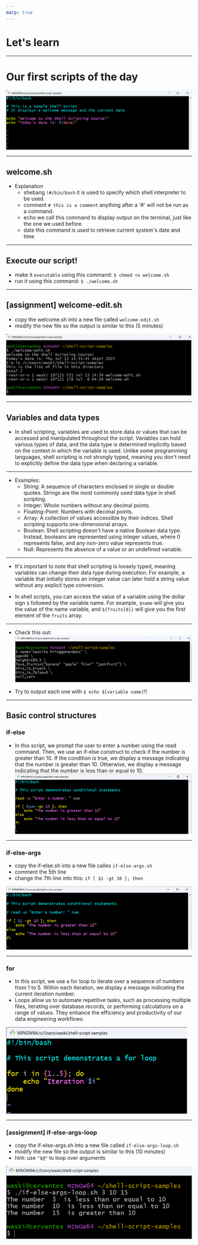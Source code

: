 ```yaml
---
marp: true
---
```


# Let's learn
---


# Our first scripts of the day

![welcome][welcome]

---

## welcome.sh
- Explanation
    - shebang `!#/bin/bash` 
    it is used to specify which shell interpreter to be used.
    - comment `# this is a comment`
    anything after a '#' will not be run as a command.
    - echo
    we call this command to display output on the terminal, just like the one we used before.
    - date
    this command is used to retrieve current system's date and time
---
## Execute our script!
- make it `executable` using this command: `$ chmod +x welcome.sh`
- run it using this command: `$ ./welcome.sh`
---
## [assignment] welcome-edit.sh 

- copy the welcome.sh into a new file called `welcome-edit.sh`
- modify the new file so the output is similar to this (5 minutes)<br>

![welcome-edit][welcome-edit]

---

## Variables and data types
- In shell scripting, variables are used to store data or values that can be accessed and manipulated throughout the script. Variables can hold various types of data, and the data type is determined implicitly based on the context in which the variable is used. Unlike some programming languages, shell scripting is not strongly typed, meaning you don't need to explicitly define the data type when declaring a variable.

---

- Examples:
  - String: A sequence of characters enclosed in single or double quotes. Strings are the most commonly used data type in shell scripting.
  - Integer: Whole numbers without any decimal points.
  - Floating-Point: Numbers with decimal points.
  - Array: A collection of values accessible by their indices. Shell scripting supports one-dimensional arrays.
  - Boolean: Shell scripting doesn't have a native Boolean data type. Instead, booleans are represented using integer values, where 0 represents false, and any non-zero value represents true.
  - Null: Represents the absence of a value or an undefined variable.
---

- It's important to note that shell scripting is loosely typed, meaning variables can change their data type during execution. For example, a variable that initially stores an integer value can later hold a string value without any explicit type conversion.

- In shell scripts, you can access the value of a variable using the dollar sign `$` followed by the variable name. For example, `$name` will give you the value of the name variable, and `${fruits[0]}` will give you the first element of the `fruits` array.
---
- Check this out:<br>
![variables][variables]

- Try to output each one with `$ echo $[variable name]`!!
---
## Basic control structures
### if-else
- In this script, we prompt the user to enter a number using the read command. Then, we use an if-else construct to check if the number is greater than 10. If the condition is true, we display a message indicating that the number is greater than 10. Otherwise, we display a message indicating that the number is less than or equal to 10.
![if-else][if-else]

---

### if-else-args
- copy the if-else.sh into a new file calles `if-else-args.sh`
- comment the 5th line
- change the 7th line into this: `if [ $1 -gt 10 ]; then`

![if-else-args][if-else-args]


---
### for
- In this script, we use a for loop to iterate over a sequence of numbers from 1 to 5. Within each iteration, we display a message indicating the current iteration number.
- Loops allow us to automate repetitive tasks, such as processing multiple files, iterating over database records, or performing calculations on a range of values. They enhance the efficiency and productivity of our data engineering workflows.

![for][for]

---

### [assignment] if-else-args-loop
- copy the if-else-args.sh into a new file called `if-else-args-loop.sh`
- modify the new file so the output is similar to this (10 minutes)<br>
- hint: use `"$@"` to loop over arguments 

![if-else-args-loop][if-else-args-loop]

[welcome]: images/2-welcome.png
[welcome-edit]: images/2-welcome-edit.png
[if-else-args-loop]: images/2-if-else-args-loop.png
[variables]: images/2-variables.png
[if-else]: images/2-if-else.png
[if-else-args]: images/2-if-else-args.png
[for]: images/2-for.png

